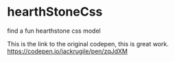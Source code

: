 # hearthStoneCss
find a fun hearthstone css model

This is the link to the original codepen, this is great work.
https://codepen.io/jackrugile/pen/zqJdXM
